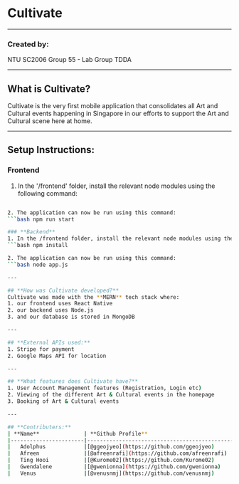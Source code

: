 # **Cultivate** 

---

### **Created by:**
NTU SC2006 Group 55 - Lab Group TDDA 

---

## **What is Cultivate?**
Cultivate is the very first mobile application that consolidates all Art and Cultural events happening in Singapore in our efforts to support the Art and Cultural scene here at home. 

---

## **Setup Instructions:**

### **Frontend**
1. In the '/frontend' folder, install the relevant node modules using the following command:
```bash npm install

2. The application can now be run using this command: 
```bash npm run start 

### **Backend**
1. In the /frontend folder, install the relevant node modules using the following command:
```bash npm install

2. The application can now be run using this command: 
```bash node app.js 

---

## **How was Cultivate developed?**
Cultivate was made with the **MERN** tech stack where:
1. our frontend uses React Native 
2. our backend uses Node.js
3. and our database is stored in MongoDB 

---

## **External APIs used:**
1. Stripe for payment 
2. Google Maps API for location 

---

## **What features does Cultivate have?**
1. User Account Management features (Registration, Login etc)
2. Viewing of the different Art & Cultural events in the homepage 
3. Booking of Art & Cultural events 

--- 

## **Contributers:**
| **Name**              | **Github Profile**                            | **Role**          |
|-----------------------|-----------------------------------------------|-------------------|
|   Adolphus            |[@ggeojyeo](https://github.com/ggeojyeo)       |   Backend         |
|   Afreen              |[@afreenrafi](https://github.com/afreenrafi)   |   Backend         |
|   Ting Hooi           |[@Kurome02](https://github.com/Kurome02)       |   Backend         |
|   Gwendalene          |[@gwenionna](https://github.com/gwenionna)     |   Frontend        |
|   Venus               |[@venusnmj](https://github.com/venusnmj)       |   Frontend        |

